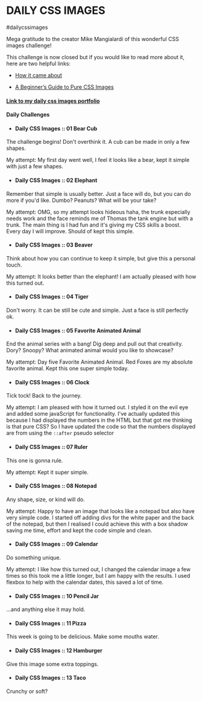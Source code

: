 # DAILY CSS IMAGES

#dailycssimages
 
Mega gratitude to the creator Mike Mangialardi of this wonderful CSS images challenge!

This challenge is now closed but if you would like to read more about it, here are two helpful links:
* [How it came about](https://medium.com/dailycssimages/daily-css-images-everything-you-need-to-know-e725bc419044)

* [A Beginner’s Guide to Pure CSS Images](https://medium.com/coding-artist/a-beginners-guide-to-pure-css-images-ef9a5d069dd2)


#### [Link to my daily css images portfolio](https://codepen.io/FoxyStoat/pen/JmMMBd)

#### Daily Challenges

* #### Daily CSS Images :: 01 Bear Cub

The challenge begins! Don't overthink it. A cub can be made in only a few shapes.

My attempt: My first day went well, I feel it looks like a bear, kept it simple with just a few shapes.

* #### Daily CSS Images :: 02 Elephant

Remember that simple is usually better.
Just a face will do, but you can do more if you'd like.
Dumbo? Peanuts? What will be your take?

My attempt: OMG, so my attempt looks hideous haha, the trunk especially needs work and the face reminds me of Thomas the tank engine but with a trunk.  The main thing is I had fun and it's giving my CSS skills a boost.  Every day I will improve.  Should of kept this simple.

* #### Daily CSS Images :: 03 Beaver

Think about how you can continue to keep it simple, but give this a personal touch.

My attempt: It looks better than the elephant!  I am actually pleased with how this turned out.

* #### Daily CSS Images :: 04 Tiger

Don't worry. It can be still be cute and simple. Just a face is still perfectly ok.


* #### Daily CSS Images :: 05 Favorite Animated Animal

End the animal series with a bang!  Dig deep and pull out that creativity.
Dory? Snoopy?  What animated animal would you like to showcase?

My attempt: Day five Favorite Animated Animal.  Red Foxes are my absolute favorite animal.  Kept this one super simple today.

* #### Daily CSS Images :: 06 Clock

Tick tock! Back to the journey. 

My attempt: I am pleased with how it turned out.  I styled it on the evil eye and added some javaScript for functionality.
I've actually updated this because I had displayed the numbers in the HTML but that got me thinking is that pure CSS?  So I have updated the code so that the numbers displayed are from using the `::after` pseudo selector

* #### Daily CSS Images :: 07 Ruler

This one is gonna rule.

My attempt: Kept it super simple.

* #### Daily CSS Images :: 08 Notepad

Any shape, size, or kind will do.

My attempt: Happy to have an image that looks like a notepad but also have very simple code.  I started off adding divs for the white paper and the back of the notepad, but then I realised I could achieve this with a box shadow saving me time, effort and kept the code simple and clean.

* #### Daily CSS Images :: 09 Calendar 

Do something unique.

My attempt: I like how this turned out, I changed the calendar image a few times so this took me a little longer, but I am happy with the results.  I used flexbox to help with the calendar dates, this saved a lot of time.

* #### Daily CSS Images :: 10 Pencil Jar 

...and anything else it may hold.

* #### Daily CSS Images :: 11 Pizza

This week is going to be delicious. Make some mouths water. 

* #### Daily CSS Images :: 12 Hamburger

Give this image some extra toppings.

* #### Daily CSS Images :: 13 Taco 

Crunchy or soft? 


